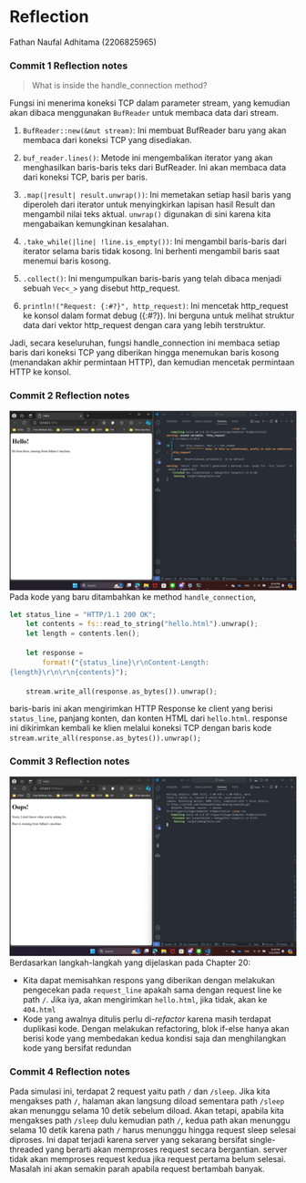 # Reflection
Fathan Naufal Adhitama (2206825965)

### Commit 1 Reflection notes
> What is inside the handle_connection method?

Fungsi ini menerima koneksi TCP dalam parameter stream, yang kemudian akan dibaca menggunakan `BufReader` untuk membaca data dari stream.

1. `BufReader::new(&mut stream)`: Ini membuat BufReader baru yang akan membaca dari koneksi TCP yang disediakan.

2. `buf_reader.lines()`: Metode ini mengembalikan iterator yang akan menghasilkan baris-baris teks dari BufReader. Ini akan membaca data dari koneksi TCP, baris per baris.

3. `.map(|result| result.unwrap())`: Ini memetakan setiap hasil baris yang diperoleh dari iterator untuk menyingkirkan lapisan hasil Result dan mengambil nilai teks aktual. `unwrap()` digunakan di sini karena kita mengabaikan kemungkinan kesalahan.

4. `.take_while(|line| !line.is_empty())`: Ini mengambil baris-baris dari iterator selama baris tidak kosong. Ini berhenti mengambil baris saat menemui baris kosong.

5. `.collect()`: Ini mengumpulkan baris-baris yang telah dibaca menjadi sebuah `Vec<_>` yang disebut http_request.

6. `println!("Request: {:#?}", http_request)`: Ini mencetak http_request ke konsol dalam format debug ({:#?}). Ini berguna untuk melihat struktur data dari vektor http_request dengan cara yang lebih terstruktur.

Jadi, secara keseluruhan, fungsi handle_connection ini membaca setiap baris dari koneksi TCP yang diberikan hingga menemukan baris kosong (menandakan akhir permintaan HTTP), dan kemudian mencetak permintaan HTTP ke konsol.

### Commit 2 Reflection notes
![Commit 2 screen capture](/assets/images/commit2.jpg) 
Pada kode yang baru ditambahkan ke method `handle_connection`, 
```rust
let status_line = "HTTP/1.1 200 OK"; 
    let contents = fs::read_to_string("hello.html").unwrap(); 
    let length = contents.len(); 
 
    let response = 
        format!("{status_line}\r\nContent-Length: 
{length}\r\n\r\n{contents}"); 
 
    stream.write_all(response.as_bytes()).unwrap();
```
baris-baris ini akan mengirimkan HTTP Response ke client yang berisi `status_line`, panjang konten, dan konten HTML dari `hello.html`. response ini dikirimkan kembali ke klien melalui koneksi TCP dengan baris kode `stream.write_all(response.as_bytes()).unwrap();`

### Commit 3 Reflection notes
![Commit 3 screen capture](/assets/images/commit3.jpg) 
Berdasarkan langkah-langkah yang dijelaskan pada Chapter 20:
- Kita dapat memisahkan respons yang diberikan dengan melakukan pengecekan pada `request_line` apakah sama dengan request line ke path `/`. Jika iya, akan mengirimkan `hello.html`, jika tidak, akan ke `404.html`
- Kode yang awalnya ditulis perlu di-_refactor_ karena masih terdapat duplikasi kode. Dengan melakukan refactoring, blok if-else hanya akan berisi kode yang membedakan kedua kondisi saja dan menghilangkan kode yang bersifat redundan

### Commit 4 Reflection notes
Pada simulasi ini, terdapat 2 request yaitu path `/` dan `/sleep`. Jika kita mengakses path `/`, halaman akan langsung diload sementara path `/sleep` akan menunggu selama 10 detik sebelum diload. Akan tetapi, apabila kita mengakses path `/sleep` dulu kemudian path `/`, kedua path akan menunggu selama 10 detik karena path `/` harus menunggu hingga request sleep selesai diproses. Ini dapat terjadi karena server yang sekarang bersifat single-threaded yang berarti akan memproses request secara bergantian. server tidak akan memproses request kedua jika request pertama belum selesai. Masalah ini akan semakin parah apabila request bertambah banyak.